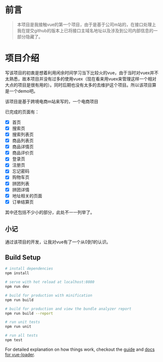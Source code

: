 # 前言

> 本项目是我接触vue的第一个项目，由于是基于公司m站的，在接口处理上我在提交github的版本上已将接口主域名地址以及涉及到公司内部信息的一部分隐藏了。

# 项目介绍
写该项目的初衷是想着利用闲余时间学习当下比较火的vue，由于当时对vuex并不太熟悉，故本项目并没有过多的使用vuex（现在看来用vuex来管理这样一个相对大点的项目是很有用的）。同时后期也没有太多的去维护这个项目。所以该项目算是一个demo吧。

该项目是基于跨境电商m站来写的，一个电商项目

已完成的页面有：
* [x] 首页
* [x] 搜索页
* [x] 搜索列表页
* [x] 商品列表页
* [x] 商品详情页
* [x] 商品评价页
* [x] 登录页
* [x] 注册页
* [x] 忘记密码
* [x] 购物车页
* [x] 拼团列表
* [x] 拼团详情
* [x] 地址相关的页面
* [x] 订单结算页

其中还包括不少小的部分，此处不一一列举了。
## 小记
通过该项目的开发，让我对vue有了一个从0到1的认识。
## Build Setup

``` bash
# install dependencies
npm install

# serve with hot reload at localhost:8080
npm run dev

# build for production with minification
npm run build

# build for production and view the bundle analyzer report
npm run build --report

# run unit tests
npm run unit

# run all tests
npm test
```

For detailed explanation on how things work, checkout the [guide](http://vuejs-templates.github.io/webpack/) and [docs for vue-loader](http://vuejs.github.io/vue-loader).


